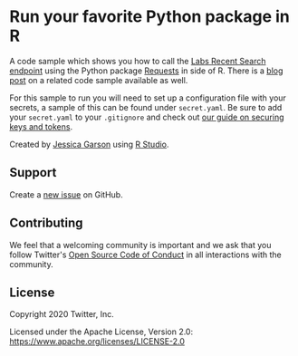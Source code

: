 # Run your favorite Python package in R

A code sample which shows you how to call the [Labs Recent Search endpoint](https://developer.twitter.com/en/docs/labs/recent-search/overview) using the Python package [Requests](https://requests.readthedocs.io/en/master/) in side of R. There is a [blog post](https://blog.twitter.com/developer/en_us/topics/tips/2020/running-the-python-package-for-search-tweets-in-r.html) on a related code sample available as well.

For this sample to run you will need to set up a configuration file with your secrets, a sample of this can be found under `secret.yaml`. Be sure to add your `secret.yaml` to your `.gitignore` and check out [our guide on securing keys and tokens](https://developer.twitter.com/en/docs/basics/authentication/guides/securing-keys-and-tokens).

Created by [Jessica Garson](https://twitter.com/jessicagarson) using [R Studio](https://rstudio.com/).

## Support

Create a [new issue](https://github.com/twitterdev/search-tweets-python-in-r/issues) on GitHub.

## Contributing

We feel that a welcoming community is important and we ask that you follow Twitter's
[Open Source Code of Conduct](https://github.com/twitter/code-of-conduct/blob/master/code-of-conduct.md)
in all interactions with the community.

## License

Copyright 2020 Twitter, Inc.

Licensed under the Apache License, Version 2.0: https://www.apache.org/licenses/LICENSE-2.0
